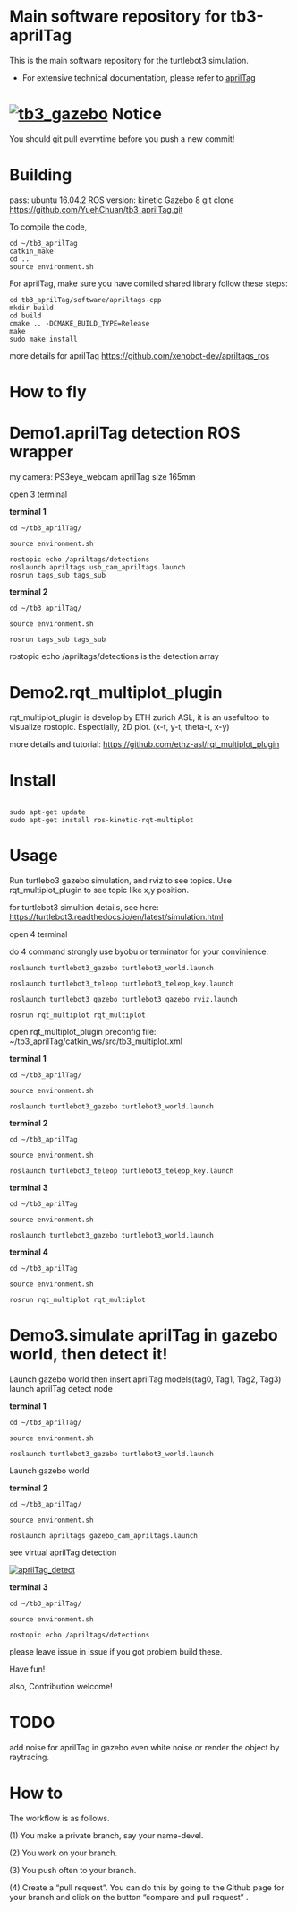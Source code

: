 # Main software repository for tb3-aprilTag

This is the main software repository for the turtlebot3 simulation.

- For extensive technical documentation, please refer to [aprilTag](https://drive.google.com/file/d/0BwY-lpO6tzxHaTdTckZuaFFEQmM/view)


[![tb3_gazebo](https://github.com/YuehChuan/tb3_aprilTag/blob/master/misc/tb3_gazebo.png)](https://turtlebot3.readthedocs.io/en/latest/simulation.html)
Notice
=======
You should git pull everytime before you push a new commit!


Building
========
pass: ubuntu 16.04.2
ROS version: kinetic
Gazebo 8
git clone https://github.com/YuehChuan/tb3_aprilTag.git

To compile the code, 

```bash=
cd ~/tb3_aprilTag
catkin_make
cd ..
source environment.sh
```

For aprilTag, make sure you have comiled shared library follow these steps:

```
cd tb3_aprilTag/software/apriltags-cpp
mkdir build
cd build
cmake .. -DCMAKE_BUILD_TYPE=Release
make
sudo make install
```
more details for aprilTag
https://github.com/xenobot-dev/apriltags_ros


How to fly
==========

Demo1.**aprilTag detection ROS wrapper**
======

my camera: PS3eye_webcam
aprilTag size 165mm 

open 3 terminal

**terminal 1**

```bash=
cd ~/tb3_aprilTag/

source environment.sh

rostopic echo /apriltags/detections
roslaunch apriltags usb_cam_apriltags.launch
rosrun tags_sub tags_sub
```

**terminal 2**

```bash=
cd ~/tb3_aprilTag/

source environment.sh

rosrun tags_sub tags_sub

```
rostopic echo /apriltags/detections
is the detection array


Demo2.**rqt_multiplot_plugin**
======

rqt_multiplot_plugin is  develop by ETH zurich ASL,
it is an usefultool to visualize rostopic. Espectially, 2D plot. (x-t, y-t, theta-t, x-y)  

more details and tutorial:
https://github.com/ethz-asl/rqt_multiplot_plugin


Install
========

```bash= 

sudo apt-get update
sudo apt-get install ros-kinetic-rqt-multiplot

```

Usage
=====

Run turtlebo3 gazebo simulation, and rviz to see topics.
Use rqt_multiplot_plugin to see  topic like x,y  position.

for turtlebot3 simultion details, see here:
https://turtlebot3.readthedocs.io/en/latest/simulation.html


open 4 terminal

do 4 command 
strongly use byobu or terminator for your convinience.

```bash=
roslaunch turtlebot3_gazebo turtlebot3_world.launch

roslaunch turtlebot3_teleop turtlebot3_teleop_key.launch

roslaunch turtlebot3_gazebo turtlebot3_gazebo_rviz.launch

rosrun rqt_multiplot rqt_multiplot
```
open rqt_multiplot_plugin preconfig file: 
~/tb3_aprilTag/catkin_ws/src/tb3_multiplot.xml

**terminal 1**

```bash=
cd ~/tb3_aprilTag/

source environment.sh

roslaunch turtlebot3_gazebo turtlebot3_world.launch

```

**terminal 2**

```bash=
cd ~/tb3_aprilTag

source environment.sh

roslaunch turtlebot3_teleop turtlebot3_teleop_key.launch

```

**terminal 3**
```bash=
cd ~/tb3_aprilTag

source environment.sh

roslaunch turtlebot3_gazebo turtlebot3_world.launch

```
**terminal 4**

```bash=
cd ~/tb3_aprilTag

source environment.sh

rosrun rqt_multiplot rqt_multiplot
```

Demo3.**simulate aprilTag in gazebo world, then detect it!**
======

Launch gazebo world then insert aprilTag models(tag0, Tag1, Tag2, Tag3)
launch aprilTag detect node


**terminal 1**

```bash=
cd ~/tb3_aprilTag/

source environment.sh

roslaunch turtlebot3_gazebo turtlebot3_world.launch

```

Launch gazebo world

**terminal 2**

```bash=
cd ~/tb3_aprilTag/

source environment.sh

roslaunch apriltags gazebo_cam_apriltags.launch

```

see virtual aprilTag detection

[![aprilTag_detect](https://github.com/YuehChuan/tb3_aprilTag/blob/master/misc/aprilTag_detect.png)](https://turtlebot3.readthedocs.io/en/latest/simulation.html)

**terminal 3**

```bash=
cd ~/tb3_aprilTag/

source environment.sh

rostopic echo /apriltags/detections
```
please leave issue in issue  if you got problem build these.

Have fun! 

also, Contribution welcome!

TODO
======
add noise for aprilTag in gazebo
even white noise or render the object by raytracing.


How to 
====================
The workflow is as follows.

(1) You make a private branch, say your name-devel.

(2) You work on your branch.

(3) You push often to your branch.

(4) Create a “pull request”. You can do this by going to the Github page for your branch and click on the button “compare and pull request” .
